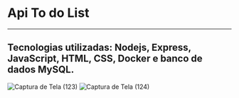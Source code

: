 # Api To do List
<hr>

## Tecnologias utilizadas: Nodejs, Express, JavaScript, HTML, CSS, Docker e banco de dados MySQL.

![Captura de Tela (123)](https://github.com/Denis-moreira98/Api_todolist_fullstack/assets/72985107/33db08ca-d49b-4e45-ae71-e224b78f063d)
![Captura de Tela (124)](https://github.com/Denis-moreira98/Api_todolist_fullstack/assets/72985107/c476e833-c8c9-4c36-8817-0d5b1f1f8c49)

